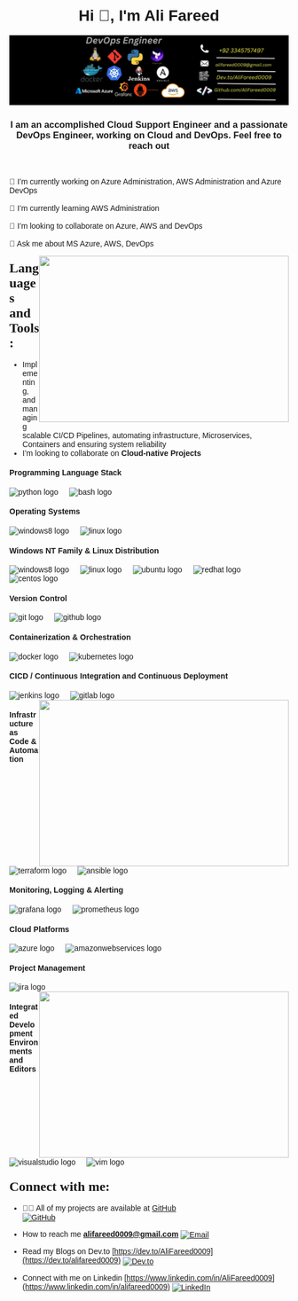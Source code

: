 <!-- Header Section -->
<h1 align="center"><font face="Arial">Hi 👋, I'm Ali Fareed</h1>

<div align="center">
  <img src="https://github.com/AliFareed0009/AliFareed0009/blob/main/Utils/banner.jpeg" alt="AliFareed0009 Banner">
</div>

<h3 align="center"><font face="Arial">I am an accomplished Cloud Support Engineer and a passionate DevOps Engineer, working on Cloud and DevOps. Feel free to reach out</font></h3>
<br>
<p align="left">🔭 I’m currently working on Azure Administration, AWS Administration and Azure DevOps<br><br>🌱 I’m currently learning AWS Administration<br><br>👯 I’m looking to collaborate on Azure, AWS and DevOps<br><br>💬 Ask me about MS Azure, AWS, DevOps</p>

<!-- GIF -->
<img align="right" height="300" width="450" src="https://cdn.hashnode.com/res/hashnode/image/upload/v1679457321415/e404c522-8c6c-429a-b226-f8c98b9c3948.gif"/>

<!-- Languages and Tools Section -->
<h3 align="left"><font size="+2" face="Verdana">Languages and Tools:</font></h3>

- Implementing, and managing scalable CI/CD Pipelines, automating infrastructure, Microservices, Containers and ensuring system reliability
- I’m looking to collaborate on **Cloud-native Projects**


#### Programming Language Stack
<div align="left">
  <img src="https://img.shields.io/badge/Python-3776AB?logo=python&logoColor=white&style=for-the-badge" height="40" alt="python logo"  />
  <img width="12" />
  <img src="https://img.shields.io/badge/GNU Bash-4EAA25?logo=gnubash&logoColor=white&style=for-the-badge" height="40" alt="bash logo"  />
</div>

#### Operating Systems
<div align="left">
    <img src="https://img.shields.io/badge/Windows-0078D6?logo=windows&logoColor=white&style=for-the-badge" height="40" alt="windows8 logo"  />
  <img width="12" />
  <img src="https://img.shields.io/badge/Linux-FCC624?logo=linux&logoColor=black&style=for-the-badge" height="40" alt="linux logo"  />
  <img width="12" />
</div>

#### Windows NT Family & Linux Distribution
<div align="left">
  <img src="https://img.shields.io/badge/Windows-0078D6?logo=windows&logoColor=white&style=for-the-badge" height="40" alt="windows8 logo"  />
  <img width="12" />
  <img src="https://img.shields.io/badge/Linux-FCC624?logo=linux&logoColor=black&style=for-the-badge" height="40" alt="linux logo"  />
  <img width="12" />
  <img src="https://img.shields.io/badge/Ubuntu-E95420?logo=ubuntu&logoColor=white&style=for-the-badge" height="40" alt="ubuntu logo"  />
  <img width="12" />
  <img src="https://img.shields.io/badge/Red Hat-EE0000?logo=redhat&logoColor=white&style=for-the-badge" height="40" alt="redhat logo"  />
  <img width="12" />
  <img src="https://img.shields.io/badge/CentOS-262577?logo=centos&logoColor=white&style=for-the-badge" height="40" alt="centos logo"  />
</div>

#### Version Control
<div align="left">
  <img src="https://img.shields.io/badge/Git-F05032?logo=git&logoColor=white&style=for-the-badge" height="40" alt="git logo"  />
  <img width="12" />
  <img src="https://img.shields.io/badge/GitHub-181717?logo=github&logoColor=white&style=for-the-badge" height="40" alt="github logo"  />
</div>


#### Containerization & Orchestration
<div align="left">
  <img src="https://img.shields.io/badge/Docker-2496ED?logo=docker&logoColor=white&style=for-the-badge" height="40" alt="docker logo"  />
  <img width="12" />
  <img src="https://img.shields.io/badge/Kubernetes-326CE5?logo=kubernetes&logoColor=white&style=for-the-badge" height="40" alt="kubernetes logo"  />
</div>

#### CICD / Continuous Integration and Continuous Deployment
<div align="left">
  <img src="https://img.shields.io/badge/Jenkins-D24939?logo=jenkins&logoColor=white&style=for-the-badge" height="40" alt="jenkins logo"  />
  <img width="12" />
  <img src="https://img.shields.io/badge/GitLab-FC6D26?logo=gitlab&logoColor=black&style=for-the-badge" height="40" alt="gitlab logo"  />
  <img width="12" />
</div>

<!-- GIF -->
<img align="right" height="300" width="450" src="https://miro.medium.com/v2/resize:fit:1358/1*reRpiezl3EnhtteqjoGSLw.gif"/>

#### Infrastructure as Code & Automation
<div align="left">
  <img src="https://img.shields.io/badge/Terraform-7B42BC?logo=terraform&logoColor=white&style=for-the-badge" height="40" alt="terraform logo"  />
  <img width="12" />
  <img src="https://img.shields.io/badge/Ansible-EE0000?logo=ansible&logoColor=white&style=for-the-badge" height="40" alt="ansible logo"  />
</div>

#### Monitoring, Logging & Alerting
<div align="left">
  <img src="https://img.shields.io/badge/Grafana-F46800?logo=grafana&logoColor=black&style=for-the-badge" height="40" alt="grafana logo"  />
  <img width="12" />
  <img src="https://img.shields.io/badge/Prometheus-E6522C?logo=prometheus&logoColor=white&style=for-the-badge" height="40" alt="prometheus logo"  />
</div>

#### Cloud Platforms
<div align="left">
  <img src="https://img.shields.io/badge/Microsoft Azure-0078D4?logo=microsoftazure&logoColor=white&style=for-the-badge" height="40" alt="azure logo"  />
  <img width="12" />
  <img src="https://img.shields.io/badge/Amazon AWS-232F3E?logo=amazonwebservices&logoColor=FF9900&style=for-the-badge" height="40" alt="amazonwebservices logo"  />
  <img width="12" />
</div>

#### Project Management
<div align="left">
  <img src="https://img.shields.io/badge/Jira-0052CC?logo=jira&logoColor=white&style=for-the-badge" height="40" alt="jira logo"  />
  <img width="12" />
</div>

<!-- GIF -->
<img align="right" height="300" width="450" src="https://stemettes.org/zine/wp-content/uploads/sites/3/2021/08/6oFTUDQ-1.gif"/>

#### Integrated Development Environments and Editors
<div align="left">
  <img src="https://img.shields.io/badge/Visual Studio-5C2D91?logo=visualstudio&logoColor=white&style=for-the-badge" height="40" alt="visualstudio logo"  />
  <img width="12" />
  <img src="https://img.shields.io/badge/Vim-019733?logo=vim&logoColor=white&style=for-the-badge" height="40" alt="vim logo"  />
</div>

<!-- Contact Section -->

<h3 align="left"><font size="+2" face="Verdana">Connect with me:</font></h3>
<p align="left"></p>

- 👨‍💻 All of my projects are available at [GitHub](https://github.com/AliFareed0009?tab=repositories)  
<a href="https://github.com/AliFareed0009?tab=repositories" target="blank"><img align="center" src="https://github.com/AliFareed0009/AliFareed0009/tree/cdc70b52577a8477ef8cdbfcc16ce9f12be99dac/Utils/github-svgrepo-com.svg" title="Click Here for my GitHub Repositories" alt="GitHub" height="30" width="40" /></a>

- How to reach me **alifareed0009@gmail.com**
 <a href="alifareed0009@gmail.com" target="blank"><img align="center" src="https://github.com/AliFareed0009/AliFareed0009/tree/cdc70b52577a8477ef8cdbfcc16ce9f12be99dac/Utils/delivered-email-envelope-letter-mail-message-svgrepo-com.svg" title="Click Here to send me an Email" alt="Email" height="30" width="40" /></a>

- Read my Blogs on Dev.to [https://dev.to/AliFareed0009](https://dev.to/alifareed0009) 
 <a href="https://dev.to/alifareed0009" target="blank"><img align="center" src="https://github.com/AliFareed0009/AliFareed0009/tree/cdc70b52577a8477ef8cdbfcc16ce9f12be99dac/Utils/dev-to-svgrepo-com.svg" title="Click Here to read my Blogs" alt="Dev.to" height="30" width="40" /></a>

- Connect with me on Linkedin [https://www.linkedin.com/in/AliFareed0009](https://www.linkedin.com/in/alifareed0009) 
  <a href="https://www.linkedin.com/in/alifareed0009" target="blank"><img align="center" src="https://github.com/AliFareed0009/AliFareed0009/tree/cdc70b52577a8477ef8cdbfcc16ce9f12be99dac/Utils/linkedin-svgrepo-com.svg" title="Click Here to visit my LinkedIn Account" alt="LinkedIn" height="30" width="40" /></a>


  





